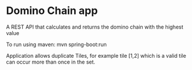# Domino Chain app
A REST API that calculates and returns the domino chain with the highest value

To run using maven:
mvn spring-boot:run


Application allows duplicate Tiles, for example tile [1,2] which is a valid tile can occur more than once in the set.